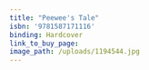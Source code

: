 ```yaml
---
title: "Peewee's Tale"
isbn: '9781587171116'
binding: Hardcover
link_to_buy_page:
image_path: /uploads/1194544.jpg
---
```



